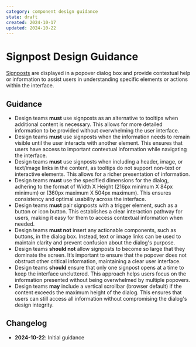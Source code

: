 ```yaml
---
category: component design guidance
state: draft
created: 2024-10-17
updated: 2024-10-22
---
```


# Signpost Design Guidance

[Signposts](https://clarity.design/documentation/signpost) are displayed in a popover dialog box and provide contextual help or information to assist users in understanding specific elements or actions within the interface.

## Guidance

- Design teams **must** use signposts as an alternative to tooltips when additional content is necessary. This allows for more detailed information to be provided without overwhelming the user interface.
- Design teams **must** use signposts when the information needs to remain visible until the user interacts with another element. This ensures that users have access to important contextual information while navigating the interface.
- Design teams **must** use signposts when including a header, image, or text/image links in the content, as tooltips do not support non-text or interactive elements. This allows for a richer presentation of information.
- Design teams **must** use the specified dimensions for the dialog, adhering to the format of Width X Height (216px minimum X 84px minimum) or (360px maximum X 504px maximum). This ensures consistency and optimal usability across the interface.
- Design teams **must** pair signposts with a trigger element, such as a button or icon button. This establishes a clear interaction pathway for users, making it easy for them to access contextual information when needed.
- Design teams **must not** insert any actionable components, such as buttons, in the dialog box. Instead, text or image links can be used to maintain clarity and prevent confusion about the dialog's purpose.
- Design teams **should not** allow signposts to become so large that they dominate the screen. It’s important to ensure that the popover does not obstruct other critical information, maintaining a clear user interface.
- Design teams **should** ensure that only one signpost opens at a time to keep the interface uncluttered. This approach helps users focus on the information presented without being overwhelmed by multiple popovers.
- Design teams **may** include a vertical scrollbar (browser default) if the content exceeds the maximum height of the dialog. This ensures that users can still access all information without compromising the dialog's design integrity.

## Changelog

- **2024-10-22**: Initial guidance
